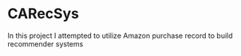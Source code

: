 # CARecSys
 
In this project I attempted to utilize Amazon purchase record to build recommender systems
